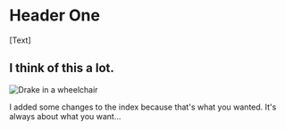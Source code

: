 # Header One

[Text]

## I think of this a lot.

![Drake in a wheelchair](https://imgs.search.brave.com/_nbSOkqMOpaktaR7HqfRH-ZZ3u-EeClrsj0tUf1WRZg/rs:fit:860:0:0/g:ce/aHR0cHM6Ly9pLmt5/bS1jZG4uY29tL3Bo/b3Rvcy9pbWFnZXMv/bWFzb25yeS8wMDAv/Mjc1LzQ4NC9hOTku/anBn)


I added some changes to the index because that's what you wanted. It's always about what you want...
